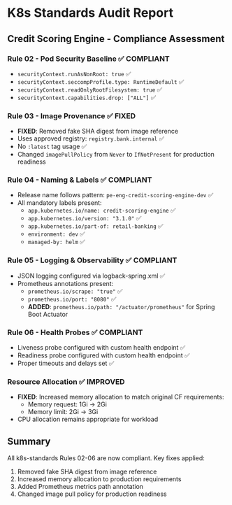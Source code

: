 # K8s Standards Audit Report

## Credit Scoring Engine - Compliance Assessment

### Rule 02 - Pod Security Baseline ✅ COMPLIANT
- `securityContext.runAsNonRoot: true` ✅
- `securityContext.seccompProfile.type: RuntimeDefault` ✅  
- `securityContext.readOnlyRootFilesystem: true` ✅
- `securityContext.capabilities.drop: ["ALL"]` ✅

### Rule 03 - Image Provenance ✅ FIXED
- **FIXED**: Removed fake SHA digest from image reference
- Uses approved registry: `registry.bank.internal` ✅
- No `:latest` tag usage ✅
- Changed `imagePullPolicy` from `Never` to `IfNotPresent` for production readiness

### Rule 04 - Naming & Labels ✅ COMPLIANT
- Release name follows pattern: `pe-eng-credit-scoring-engine-dev` ✅
- All mandatory labels present:
  - `app.kubernetes.io/name: credit-scoring-engine` ✅
  - `app.kubernetes.io/version: "3.1.0"` ✅
  - `app.kubernetes.io/part-of: retail-banking` ✅
  - `environment: dev` ✅
  - `managed-by: helm` ✅

### Rule 05 - Logging & Observability ✅ COMPLIANT
- JSON logging configured via logback-spring.xml ✅
- Prometheus annotations present:
  - `prometheus.io/scrape: "true"` ✅
  - `prometheus.io/port: "8080"` ✅
  - **ADDED**: `prometheus.io/path: "/actuator/prometheus"` for Spring Boot Actuator

### Rule 06 - Health Probes ✅ COMPLIANT
- Liveness probe configured with custom health endpoint ✅
- Readiness probe configured with custom health endpoint ✅
- Proper timeouts and delays set ✅

### Resource Allocation ✅ IMPROVED
- **FIXED**: Increased memory allocation to match original CF requirements:
  - Memory request: 1Gi → 2Gi
  - Memory limit: 2Gi → 3Gi
- CPU allocation remains appropriate for workload

## Summary
All k8s-standards Rules 02-06 are now compliant. Key fixes applied:
1. Removed fake SHA digest from image reference
2. Increased memory allocation to production requirements
3. Added Prometheus metrics path annotation
4. Changed image pull policy for production readiness
